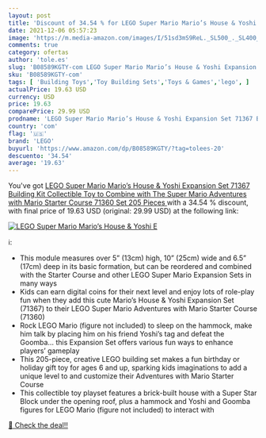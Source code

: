 ```yaml
---
layout: post
title: 'Discount of 34.54 % for LEGO Super Mario Mario’s House & Yoshi E'
date: 2021-12-06 05:57:23
image: 'https://m.media-amazon.com/images/I/51sd3mS9ReL._SL500_._SL400_.jpg'
comments: true
category: ofertas
author: 'tole.es'
slug: 'B08589KGTY-com LEGO Super Mario Mario’s House & Yoshi Expansion Set...'
sku: 'B08589KGTY-com'
tags: [ 'Building Toys','Toy Building Sets','Toys & Games','lego', ]
actualPrice: 19.63 USD
currency: USD
price: 19.63
comparePrice: 29.99 USD
prodname: 'LEGO Super Mario Mario’s House & Yoshi Expansion Set 71367 Building Kit  Collectible Toy to Combine with The Super Mario Adventures with Mario Starter Course  71360  Set  205 Pieces '
country: 'com'
flag: '🇺🇸'
brand: 'LEGO'
buyurl: 'https://www.amazon.com/dp/B08589KGTY/?tag=tolees-20'
descuento: '34.54'
average: '19.63'
---
```


You've got [LEGO Super Mario Mario’s House & Yoshi Expansion Set 71367 Building Kit  Collectible Toy to Combine with The Super Mario Adventures with Mario Starter Course  71360  Set  205 Pieces ](https://www.amazon.com/dp/B08589KGTY/?tag=tolees-20) with a  34.54 % discount, with final price of 19.63 USD (original: 29.99 USD) at the following link:

[![LEGO Super Mario Mario’s House & Yoshi E](https://m.media-amazon.com/images/I/51sd3mS9ReL._SL500_._SL400_.jpg)](https://www.amazon.com/dp/B08589KGTY/?tag=tolees-20)

ℹ️:

- This module measures over 5” (13cm) high, 10” (25cm) wide and 6.5” (17cm) deep in its basic formation, but can be reordered and combined with the Starter Course and other LEGO Super Mario Expansion Sets in many ways
- Kids can earn digital coins for their next level and enjoy lots of role-play fun when they add this cute Mario’s House & Yoshi Expansion Set (71367) to their LEGO Super Mario Adventures with Mario Starter Course (71360)
- Rock LEGO Mario (figure not included) to sleep on the hammock, make him talk by placing him on his friend Yoshi’s tag and defeat the Goomba… this Expansion Set offers various fun ways to enhance players’ gameplay
- This 205-piece, creative LEGO building set makes a fun birthday or holiday gift toy for ages 6 and up, sparking kids imaginations to add a unique level to and customize their Adventures with Mario Starter Course
- This collectible toy playset features a brick-built house with a Super Star Block under the opening roof, plus a hammock and Yoshi and Goomba figures for LEGO Mario (figure not included) to interact with

[🛒 Check the deal!!](https://www.amazon.com/dp/B08589KGTY/?tag=tolees-20)
